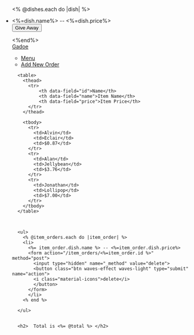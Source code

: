 <!-- <form action="/item_orders/<%= dish.item_order.id %>" method="post">
  <input type="hidden" name="_method" value="delete">
  <input type="submit" value="Give Away">
</form> -->


<ul>

  <% @dishes.each do |dish| %>
  <li>
    <%=dish.name%> -- <%=dish.price%>
    <form action="/item_orders/<%= dish.party.item_order.id %>" method="post">
      <input type="hidden" name="_method" value="delete">
      <input type="submit" value="Give Away">
    </form>
  </li>
  <%end%>


  <nav>
    <div class="nav-wrapper">
      <a href="/" class="brand-logo center">Gadoe</a>
      <ul id="nav-mobile" class="left hide-on-med-and-down">
        <li><a href="/dishes">Menu</a></li>
        <li><a href="/item_orders/new">Add New Order</a></li>
      </ul>
    </div>
  </nav>








      <table>
        <thead>
          <tr>
              <th data-field="id">Name</th>
              <th data-field="name">Item Name</th>
              <th data-field="price">Item Price</th>
          </tr>
        </thead>

        <tbody>
          <tr>
            <td>Alvin</td>
            <td>Eclair</td>
            <td>$0.87</td>
          </tr>
          <tr>
            <td>Alan</td>
            <td>Jellybean</td>
            <td>$3.76</td>
          </tr>
          <tr>
            <td>Jonathan</td>
            <td>Lollipop</td>
            <td>$7.00</td>
          </tr>
        </tbody>
      </table>



      <ul>
        <% @item_orders.each do |item_order| %>
        <li>
          <%= item_order.dish.name %> -- <%=item_order.dish.price%>
          <form action="/item_orders/<%=item_order.id %>" method="post">
            <input type="hidden" name="_method" value="delete">
            <button class="btn waves-effect waves-light" type="submit" name="action">
            <i class="material-icons">delete</i>
            </button>
          </form>
          </li>
        <% end %>

      </ul>


      <h2>  Total is <%= @total %> </h2>
